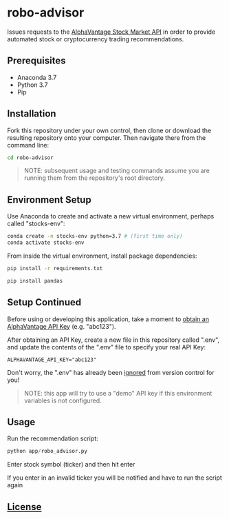 # robo-advisor

Issues requests to the [AlphaVantage Stock Market API](https://www.alphavantage.co/) in order to provide automated stock or cryptocurrency trading recommendations.

## Prerequisites

  + Anaconda 3.7
  + Python 3.7
  + Pip

## Installation

Fork this repository under your own control, then clone or download the resulting repository onto your computer. Then navigate there from the command line:

```sh
cd robo-advisor
```

> NOTE: subsequent usage and testing commands assume you are running them from the repository's root directory.

## Environment Setup

Use Anaconda to create and activate a new virtual environment, perhaps called "stocks-env":

```sh
conda create -n stocks-env python=3.7 # (first time only)
conda activate stocks-env
```
From inside the virtual environment, install package dependencies:

```sh
pip install -r requirements.txt
```

```sh
pip install pandas
```

## Setup Continued

Before using or developing this application, take a moment to [obtain an AlphaVantage API Key](https://www.alphavantage.co/support/#api-key) (e.g. "abc123").

After obtaining an API Key, create a new file in this repository called ".env", and update the contents of the ".env" file to specify your real API Key:

    ALPHAVANTAGE_API_KEY="abc123"

Don't worry, the ".env" has already been [ignored](/.gitignore) from version control for you!

> NOTE: this app will try to use a "demo" API key if this environment variables is not configured.


## Usage

Run the recommendation script:

```py
python app/robo_advisor.py
```
Enter stock symbol (ticker) and then hit enter 

If you enter in an invalid ticker you will be notified and have to run the script again



## [License](/LICENSE.md)